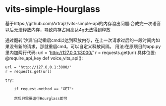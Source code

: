 # vits-simple-Hourglass
基于https://github.com/Artrajz/vits-simple-api的内存溢出问题:合成完一次语音以后无法释放内存，导致内存占用高达4g无法得到释放

通过翻转'沙漏'自动重启cmd以达到释放内存，在上一次请求过后的一段时间内如果没有新的请求，那就重启cmd。可以自定义释放间隔。
用法:在原项目的app.py里内加两行代码:
    url = 'http://127.0.0.1:3000/'
    r = requests.get(url)
  具体位置:
@require_api_key
def voice_vits_api():

    url = 'http://127.0.0.1:3000/'
    r = requests.get(url)

    try:

        if request.method == "GET":

        然后只需要运行Hourglass即可
